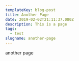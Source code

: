 ```yaml
---
templateKey: blog-post
title: Another Page
date: 2019-02-02T21:11:37.080Z
description: This is a page
tags:
  - test
slugname: another-page
---
```

another page
